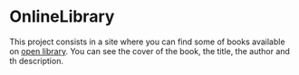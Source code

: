# OnlineLibrary
This project consists in a site where you can find some of books available on [open library](https://openlibrary.org/).
You can see the cover of the book, the title, the author and th description.
